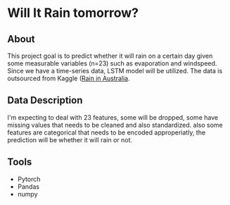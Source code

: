 # Will It Rain tomorrow? 
## About 
This project goal is to predict whether it will rain on a certain day given some measurable variables (n=23) such as evaporation and windspeed.
Since we have a time-series data,  LSTM model will be utilized. The data is outsourced from Kaggle ([Rain in Australia](https://www.kaggle.com/jsphyg/weather-dataset-rattle-package). 

## Data Description
I'm expecting to deal with 23 features, some will be dropped, some have missing values that needs to be cleaned and also standardized. 
also some features are categorical that needs to be encoded approperiatly, the prediction will be whether it will rain or not.

## Tools
- Pytorch
- Pandas
- numpy

